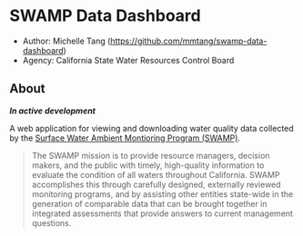 # SWAMP Data Dashboard
- Author: Michelle Tang (https://github.com/mmtang/swamp-data-dashboard)
- Agency: California State Water Resources Control Board

## About

***In active development***

A web application for viewing and downloading water quality data collected by the [Surface Water Ambient Montioring Program (SWAMP)](https://www.waterboards.ca.gov/water_issues/programs/swamp/). 

>The SWAMP mission is to provide resource managers, decision makers, and the public with timely, high-quality information to evaluate the condition of all waters throughout California. SWAMP accomplishes this through carefully designed, externally reviewed monitoring programs, and by assisting other entities state-wide in the generation of comparable data that can be brought together in integrated assessments that provide answers to current management questions.